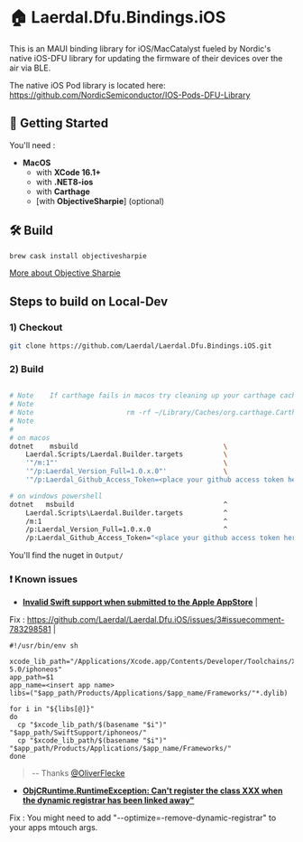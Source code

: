 # 🏠 Laerdal.Dfu.Bindings.iOS

This is an MAUI binding library for iOS/MacCatalyst fueled by Nordic's native iOS-DFU library for updating the firmware of their devices over the air via BLE.

The native iOS Pod library is located here: https://github.com/NordicSemiconductor/IOS-Pods-DFU-Library

## 🚀 Getting Started

You'll need :

- **MacOS**
  - with **XCode 16.1+**
  - with **.NET8-ios**
  - with **Carthage**
  - [with **ObjectiveSharpie**] (optional)

## 🛠️ Build

```bash
brew cask install objectivesharpie
```

[More about Objective Sharpie](https://docs.microsoft.com/en-us/xamarin/cross-platform/macios/binding/objective-sharpie/get-started)

## Steps to build on Local-Dev

### 1) Checkout

```bash
git clone https://github.com/Laerdal/Laerdal.Dfu.Bindings.iOS.git
```

### 2) Build

```bash

# Note    If carthage fails in macos try cleaning up your carthage cache like so and then try again
# Note
# Note                       rm -rf ~/Library/Caches/org.carthage.CarthageKit
# Note
# 
# on macos
dotnet    msbuild                                    \
    Laerdal.Scripts/Laerdal.Builder.targets          \
    '"/m:1"'                                         \
    '"/p:Laerdal_Version_Full=1.0.x.0"'              \
    '"/p:Laerdal_Github_Access_Token=<place your github access token here - its needed by carthage>"'  

# on windows powershell
dotnet   msbuild                                     ^
    Laerdal.Scripts\Laerdal.Builder.targets          ^
    /m:1                                             ^
    /p:Laerdal_Version_Full=1.0.x.0                  ^
    /p:Laerdal_Github_Access_Token="<place your github access token here - its needed by carthage>"
```

You'll find the nuget in `Output/`

### ❗ Known issues

- [**Invalid Swift support when submitted to the Apple AppStore**](https://github.com/Laerdal/Laerdal.Dfu.iOS/issues/3) |

Fix : https://github.com/Laerdal/Laerdal.Dfu.iOS/issues/3#issuecomment-783298581 | 

```shell
#!/usr/bin/env sh

xcode_lib_path="/Applications/Xcode.app/Contents/Developer/Toolchains/XcodeDefault.xctoolchain/usr/lib/swift-5.0/iphoneos"
app_path=$1
app_name=<insert app name>
libs=("$app_path/Products/Applications/$app_name/Frameworks/"*.dylib)

for i in "${libs[@]}"
do
  cp "$xcode_lib_path/$(basename "$i")" "$app_path/SwiftSupport/iphoneos/"
  cp "$xcode_lib_path/$(basename "$i")" "$app_path/Products/Applications/$app_name/Frameworks/"
done
```

> -- Thanks [@OliverFlecke](https://github.com/OliverFlecke)

- [**ObjCRuntime.RuntimeException: Can't register the class XXX when the dynamic registrar has been linked away"**](https://github.com/Laerdal/Laerdal.Dfu.iOS/issues/1)

Fix : You might need to add "--optimize=-remove-dynamic-registrar" to your apps mtouch args.
